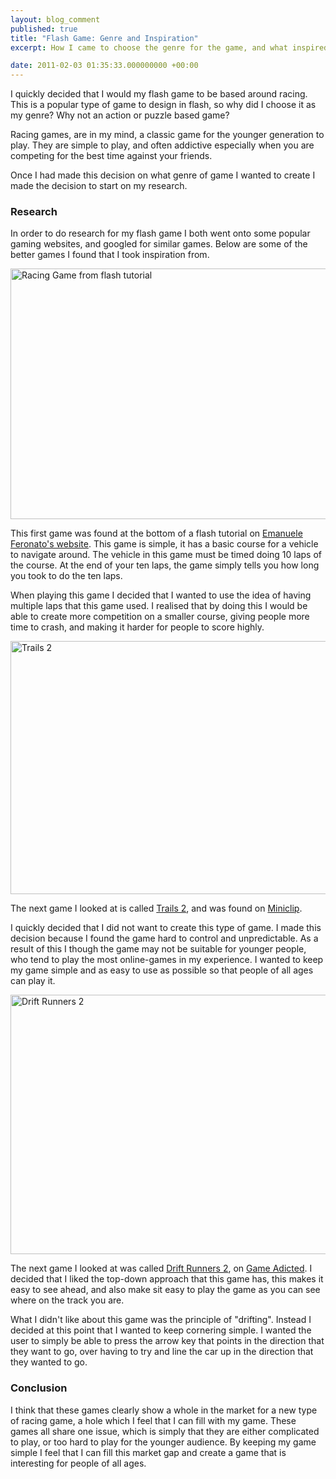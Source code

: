 ```yaml
---
layout: blog_comment
published: true
title: "Flash Game: Genre and Inspiration"
excerpt: How I came to choose the genre for the game, and what inspired it.

date: 2011-02-03 01:35:33.000000000 +00:00
---
```

I quickly decided that I would my flash game to be based around racing.  This is a popular type of game to design in flash, so why did I choose it as my genre? Why not an action or puzzle based game?

Racing games, are in my mind, a classic game for the younger generation to play.  They are simple to play, and often addictive especially when you are competing for the best time against your friends.  

Once I had made this decision on what genre of game I wanted to create I made the decision to start on my research. 

### Research

In order to do research for my flash game I both went onto some popular gaming websites, and googled for similar games.  Below are some of the better games I found that I took inspiration from.  

[<img src="http://daniel-groves.co.uk/wordpress/wp-content/uploads/2011/02/Screen-shot-2011-02-02-at-23.54.06.png" alt="Racing Game from flash tutorial" title="Racing Game from flash tutorial" width="510" height="401" class="size-full wp-image-353" />](http://www.emanueleferonato.com/2007/05/15/create-a-flash-racing-game-tutorial/)

This first game was found at the bottom of a flash tutorial on [Emanuele Feronato's website](http://www.emanueleferonato.com/2007/05/15/create-a-flash-racing-game-tutorial/).  This game is simple, it has a basic course for a vehicle to navigate around.  The vehicle in this game must be timed doing 10 laps of the course.  At the end of your ten laps, the game simply tells you how long you took to do the ten laps.

When playing this game I decided that I wanted to use the idea of having multiple laps that this game used.  I realised that by doing this I would be able to create more competition on a smaller course, giving people more time to crash, and making it harder for people to score highly.  

[<img src="http://daniel-groves.co.uk/wordpress/wp-content/uploads/2011/02/Screen-shot-2011-02-03-at-00.14.31-550x405.png" alt="Trails 2" title="Trails 2" width="550" height="405" class="size-large wp-image-354" />](http://www.miniclip.com/games/trials-2/en/)

The next game I looked at is called [Trails 2](http://www.miniclip.com/games/trials-2/en/), and was found on [Miniclip](http://miniclip.com). 

I quickly decided that I did not want to create this type of game.  I made this decision because I found the game hard to control and unpredictable.  As a result of this I though the game may not be suitable for younger people, who tend to play the most online-games in my experience.  I wanted to keep my game simple and as easy to use as possible so that people of all ages can play it.  

[<img src="http://daniel-groves.co.uk/wordpress/wp-content/uploads/2011/02/Screen-shot-2011-02-03-at-00.22.39-550x415.png" alt="Drift Runners 2" title="Drift Runners 2" width="550" height="415" class="size-large wp-image-356" />](http://www.gameadicted.com/game/drift-runners-2)

The next game I looked at was called [Drift Runners 2](http://www.gameadicted.com/game/drift-runners-2), on [Game Adicted](http://gameadicated.com).  I decided that I liked the top-down approach that this game has, this makes it easy to see ahead, and also make sit easy to play the game as you can see where on the track you are.  

What I didn't like about this game was the principle of "drifting".  Instead I decided at this point that I wanted to keep cornering simple.  I wanted the user to simply be able to press the arrow key that points in the direction that they want to go, over having to try and line the car up in the direction that they wanted to go.  

### Conclusion

I think that these games clearly show a whole in the market for a new type of racing game, a hole which I feel that I can fill with my game.  These games all share one issue, which is simply that they are either complicated to play, or too hard to play for the younger audience.  By keeping my game simple I feel that I can fill this market gap and create a game that is interesting for people of all ages.  
